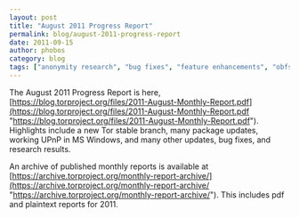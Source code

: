 ```yaml
---
layout: post
title: "August 2011 Progress Report"
permalink: blog/august-2011-progress-report
date: 2011-09-15
author: phobos
category: blog
tags: ["anonymity research", "bug fixes", "feature enhancements", "obfsproxy", "progress report", "stable release", "tor browser bundles"]
---
```


The August 2011 Progress Report is here, [https://blog.torproject.org/files/2011-August-Monthly-Report.pdf](https://blog.torproject.org/files/2011-August-Monthly-Report.pdf "https://blog.torproject.org/files/2011-August-Monthly-Report.pdf"). Highlights include a new Tor stable branch, many package updates, working UPnP in MS Windows, and many other updates, bug fixes, and research results.

An archive of published monthly reports is available at [https://archive.torproject.org/monthly-report-archive/](https://archive.torproject.org/monthly-report-archive/ "https://archive.torproject.org/monthly-report-archive/"). This includes pdf and plaintext reports for 2011.

